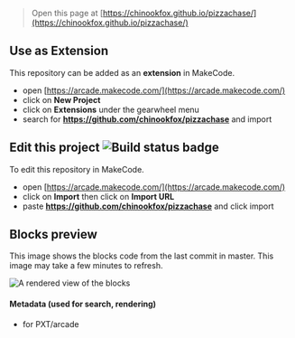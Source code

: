  


> Open this page at [https://chinookfox.github.io/pizzachase/](https://chinookfox.github.io/pizzachase/)

## Use as Extension

This repository can be added as an **extension** in MakeCode.

* open [https://arcade.makecode.com/](https://arcade.makecode.com/)
* click on **New Project**
* click on **Extensions** under the gearwheel menu
* search for **https://github.com/chinookfox/pizzachase** and import

## Edit this project ![Build status badge](https://github.com/chinookfox/pizzachase/workflows/MakeCode/badge.svg)

To edit this repository in MakeCode.

* open [https://arcade.makecode.com/](https://arcade.makecode.com/)
* click on **Import** then click on **Import URL**
* paste **https://github.com/chinookfox/pizzachase** and click import

## Blocks preview

This image shows the blocks code from the last commit in master.
This image may take a few minutes to refresh.

![A rendered view of the blocks](https://github.com/chinookfox/pizzachase/raw/master/.github/makecode/blocks.png)

#### Metadata (used for search, rendering)

* for PXT/arcade
<script src="https://makecode.com/gh-pages-embed.js"></script><script>makeCodeRender("{{ site.makecode.home_url }}", "{{ site.github.owner_name }}/{{ site.github.repository_name }}");</script>
